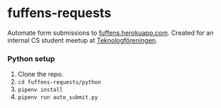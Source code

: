 # fuffens-requests
Automate form submissions to [fuffens.herokuapp.com](http://fuffens.herokuapp.com). Created for an internal CS student meetup at [Teknologföreningen](https://github.com/Teknologforeningen).


### Python setup
1. Clone the repo.
2. `cd fuffens-requests/python`
3. `pipenv install`
4. `pipenv run auto_submit.py`
